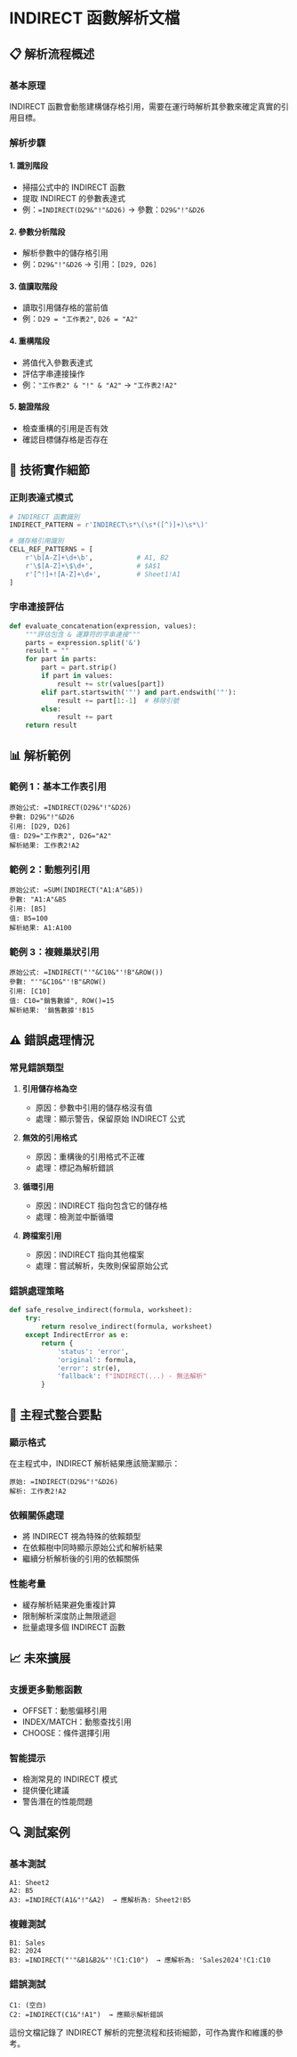 # INDIRECT 函數解析文檔

## 📋 解析流程概述

### 基本原理
INDIRECT 函數會動態建構儲存格引用，需要在運行時解析其參數來確定真實的引用目標。

### 解析步驟

#### 1. 識別階段
- 掃描公式中的 INDIRECT 函數
- 提取 INDIRECT 的參數表達式
- 例：`=INDIRECT(D29&"!"&D26)` → 參數：`D29&"!"&D26`

#### 2. 參數分析階段
- 解析參數中的儲存格引用
- 例：`D29&"!"&D26` → 引用：`[D29, D26]`

#### 3. 值讀取階段
- 讀取引用儲存格的當前值
- 例：`D29 = "工作表2"`, `D26 = "A2"`

#### 4. 重構階段
- 將值代入參數表達式
- 評估字串連接操作
- 例：`"工作表2" & "!" & "A2"` → `"工作表2!A2"`

#### 5. 驗證階段
- 檢查重構的引用是否有效
- 確認目標儲存格是否存在

## 🔧 技術實作細節

### 正則表達式模式
```python
# INDIRECT 函數識別
INDIRECT_PATTERN = r'INDIRECT\s*\(\s*([^)]+)\s*\)'

# 儲存格引用識別
CELL_REF_PATTERNS = [
    r'\b[A-Z]+\d+\b',           # A1, B2
    r'\$[A-Z]+\$\d+',           # $A$1
    r'[^!]+![A-Z]+\d+',         # Sheet1!A1
]
```

### 字串連接評估
```python
def evaluate_concatenation(expression, values):
    """評估包含 & 運算符的字串連接"""
    parts = expression.split('&')
    result = ""
    for part in parts:
        part = part.strip()
        if part in values:
            result += str(values[part])
        elif part.startswith('"') and part.endswith('"'):
            result += part[1:-1]  # 移除引號
        else:
            result += part
    return result
```

## 📊 解析範例

### 範例 1：基本工作表引用
```excel
原始公式: =INDIRECT(D29&"!"&D26)
參數: D29&"!"&D26
引用: [D29, D26]
值: D29="工作表2", D26="A2"
解析結果: 工作表2!A2
```

### 範例 2：動態列引用
```excel
原始公式: =SUM(INDIRECT("A1:A"&B5))
參數: "A1:A"&B5
引用: [B5]
值: B5=100
解析結果: A1:A100
```

### 範例 3：複雜巢狀引用
```excel
原始公式: =INDIRECT("'"&C10&"'!B"&ROW())
參數: "'"&C10&"'!B"&ROW()
引用: [C10]
值: C10="銷售數據", ROW()=15
解析結果: '銷售數據'!B15
```

## ⚠️ 錯誤處理情況

### 常見錯誤類型
1. **引用儲存格為空**
   - 原因：參數中引用的儲存格沒有值
   - 處理：顯示警告，保留原始 INDIRECT 公式

2. **無效的引用格式**
   - 原因：重構後的引用格式不正確
   - 處理：標記為解析錯誤

3. **循環引用**
   - 原因：INDIRECT 指向包含它的儲存格
   - 處理：檢測並中斷循環

4. **跨檔案引用**
   - 原因：INDIRECT 指向其他檔案
   - 處理：嘗試解析，失敗則保留原始公式

### 錯誤處理策略
```python
def safe_resolve_indirect(formula, worksheet):
    try:
        return resolve_indirect(formula, worksheet)
    except IndirectError as e:
        return {
            'status': 'error',
            'original': formula,
            'error': str(e),
            'fallback': f"INDIRECT(...) - 無法解析"
        }
```

## 🎯 主程式整合要點

### 顯示格式
在主程式中，INDIRECT 解析結果應該簡潔顯示：

```
原始: =INDIRECT(D29&"!"&D26)
解析: 工作表2!A2
```

### 依賴關係處理
- 將 INDIRECT 視為特殊的依賴類型
- 在依賴樹中同時顯示原始公式和解析結果
- 繼續分析解析後的引用的依賴關係

### 性能考量
- 緩存解析結果避免重複計算
- 限制解析深度防止無限遞迴
- 批量處理多個 INDIRECT 函數

## 📈 未來擴展

### 支援更多動態函數
- OFFSET：動態偏移引用
- INDEX/MATCH：動態查找引用
- CHOOSE：條件選擇引用

### 智能提示
- 檢測常見的 INDIRECT 模式
- 提供優化建議
- 警告潛在的性能問題

## 🔍 測試案例

### 基本測試
```excel
A1: Sheet2
A2: B5
A3: =INDIRECT(A1&"!"&A2)  → 應解析為: Sheet2!B5
```

### 複雜測試
```excel
B1: Sales
B2: 2024
B3: =INDIRECT("'"&B1&B2&"'!C1:C10")  → 應解析為: 'Sales2024'!C1:C10
```

### 錯誤測試
```excel
C1: (空白)
C2: =INDIRECT(C1&"!A1")  → 應顯示解析錯誤
```

這份文檔記錄了 INDIRECT 解析的完整流程和技術細節，可作為實作和維護的參考。